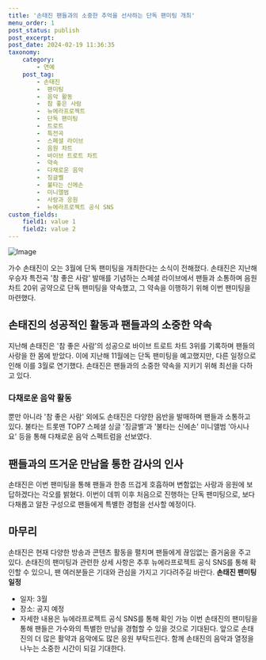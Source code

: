```yaml
---
title: '손태진 팬들과의 소중한 추억을 선사하는 단독 팬미팅 개최'
menu_order: 1
post_status: publish
post_excerpt: 
post_date: 2024-02-19 11:36:35
taxonomy:
    category:
        - 연예
    post_tag:
        - 손태진
        -  팬미팅
        -  음악 활동
        -  참 좋은 사람
        -  뉴에라프로젝트
        -  단독 팬미팅
        -  트로트
        -  특전곡
        -  스페셜 라이브
        -  음원 차트
        -  바이브 트로트 차트
        -  약속
        -  다채로운 음악
        -  징글벨
        -  불타는 신에손
        -  미니앨범
        -  사랑과 응원
        -  뉴에라프로젝트 공식 SNS
custom_fields:
    field1: value 1
    field2: value 2
---
```


![Image](https://ssl.pstatic.net/mimgnews/image/112/2024/02/13/202402130723477581283_20240213072419_01_20240213072701206.jpg?type=w540)

가수 손태진이 오는 3월에 단독 팬미팅을 개최한다는 소식이 전해졌다. 손태진은 지난해 우승자 특전곡 '참 좋은 사람' 발매를 기념하는 스페셜 라이브에서 팬들과 소통하며 음원 차트 20위 공약으로 단독 팬미팅을 약속했고, 그 약속을 이행하기 위해 이번 팬미팅을 마련했다. 
## 손태진의 성공적인 활동과 팬들과의 소중한 약속
지난해 손태진은 '참 좋은 사람'의 성공으로 바이브 트로트 차트 3위를 기록하며 팬들의 사랑을 한 몸에 받았다. 이에 지난해 11월에는 단독 팬미팅을 예고했지만, 다른 일정으로 인해 이를 3월로 연기했다. 손태진은 팬들과의 소중한 약속을 지키기 위해 최선을 다하고 있다. 
### 다채로운 음악 활동
뿐만 아니라 '참 좋은 사람' 외에도 손태진은 다양한 음반을 발매하며 팬들과 소통하고 있다. 불타는 트롯맨 TOP7 스페셜 싱글 '징글벨'과 '불타는 신에손' 미니앨범 '아시나요' 등을 통해 다채로운 음악 스펙트럼을 선보였다.
## 팬들과의 뜨거운 만남을 통한 감사의 인사
손태진은 이번 팬미팅을 통해 팬들과 한층 뜨겁게 호흡하며 변함없는 사랑과 응원에 보답하겠다는 각오를 밝혔다. 이번이 데뷔 이후 처음으로 진행하는 단독 팬미팅으로, 보다 다채롭고 알찬 구성으로 팬들에게 특별한 경험을 선사할 예정이다.
## 마무리
손태진은 현재 다양한 방송과 콘텐츠 활동을 펼치며 팬들에게 끊임없는 즐거움을 주고 있다. 손태진의 팬미팅과 관련한 상세 사항은 추후 뉴에라프로젝트 공식 SNS를 통해 확인할 수 있으니, 팬 여러분들은 기대와 관심을 가지고 기다려주길 바란다.
**손태진 팬미팅 일정**
- 일자: 3월
- 장소: 공지 예정
- 자세한 내용은 뉴에라프로젝트 공식 SNS를 통해 확인 가능
이번 손태진의 팬미팅을 통해 팬들은 가수와의 특별한 만남을 경험할 수 있을 것으로 기대된다. 앞으로 손태진의 더 많은 활약과 음악에도 많은 응원 부탁드린다. 함께 손태진의 음악과 열정을 나누는 소중한 시간이 되길 기대한다.
